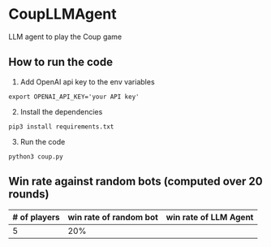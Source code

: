 # CoupLLMAgent
LLM agent to play the Coup game

## How to run the code

1. Add OpenAI api key to the env variables

`export OPENAI_API_KEY='your API key'`

2. Install the dependencies

`pip3 install requirements.txt`

3. Run the code

`python3 coup.py`

## Win rate against random bots (computed over 20 rounds)

| # of players | win rate of random bot | win rate of LLM Agent |
|--------------|------------------------|-----------------------|
| 5            |  20%                   | |
